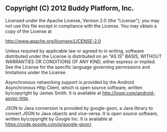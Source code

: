 ## Copyright (C) 2012 Buddy Platform, Inc.

Licensed under the Apache License, Version 2.0 (the "License"); you may not
use this file except in compliance with the License. You may obtain a copy of
the License at

  http://www.apache.org/licenses/LICENSE-2.0 

Unless required by applicable law or agreed to in writing, software
distributed under the License is distributed on an "AS IS" BASIS, WITHOUT
WARRANTIES OR CONDITIONS OF ANY KIND, either express or implied. See the
License for the specific language governing permissions and limitations under
the License.

Asynchronous networking support is provided by the Android Asynchronous Http Client,
which is open source software, written by\copyright by James Smith.  It is available
at http://loopj.com/android-async-http.

JSON to Java conversion is provided by google-gson, a Java library to convert JSON
to Java objects and vice-versa.  It is open source software, written by\copyright by
Google Inc.  It is available at https://code.google.com/p/google-gson/.